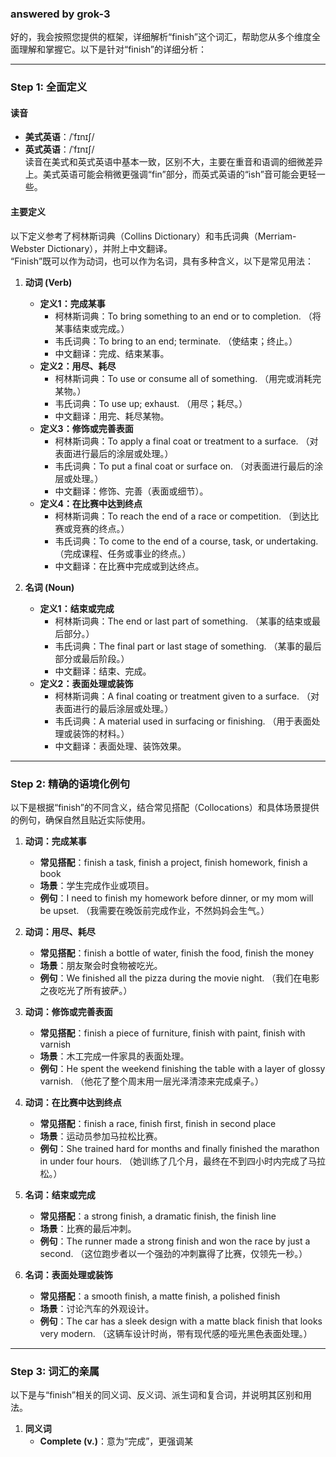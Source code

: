 ### answered by grok-3
好的，我会按照您提供的框架，详细解析“finish”这个词汇，帮助您从多个维度全面理解和掌握它。以下是针对“finish”的详细分析：

---

### Step 1: 全面定义
#### 读音
- **美式英语**：/ˈfɪnɪʃ/  
- **英式英语**：/ˈfɪnɪʃ/  
读音在美式和英式英语中基本一致，区别不大，主要在重音和语调的细微差异上。美式英语可能会稍微更强调“fin”部分，而英式英语的“ish”音可能会更轻一些。

#### 主要定义
以下定义参考了柯林斯词典（Collins Dictionary）和韦氏词典（Merriam-Webster Dictionary），并附上中文翻译。  
“Finish”既可以作为动词，也可以作为名词，具有多种含义，以下是常见用法：

1. **动词 (Verb)**  
   - **定义1：完成某事**  
     - 柯林斯词典：To bring something to an end or to completion. （将某事结束或完成。）  
     - 韦氏词典：To bring to an end; terminate. （使结束；终止。）  
     - 中文翻译：完成、结束某事。  
   - **定义2：用尽、耗尽**  
     - 柯林斯词典：To use or consume all of something. （用完或消耗完某物。）  
     - 韦氏词典：To use up; exhaust. （用尽；耗尽。）  
     - 中文翻译：用完、耗尽某物。  
   - **定义3：修饰或完善表面**  
     - 柯林斯词典：To apply a final coat or treatment to a surface. （对表面进行最后的涂层或处理。）  
     - 韦氏词典：To put a final coat or surface on. （对表面进行最后的涂层或处理。）  
     - 中文翻译：修饰、完善（表面或细节）。  
   - **定义4：在比赛中达到终点**  
     - 柯林斯词典：To reach the end of a race or competition. （到达比赛或竞赛的终点。）  
     - 韦氏词典：To come to the end of a course, task, or undertaking. （完成课程、任务或事业的终点。）  
     - 中文翻译：在比赛中完成或到达终点。

2. **名词 (Noun)**  
   - **定义1：结束或完成**  
     - 柯林斯词典：The end or last part of something. （某事的结束或最后部分。）  
     - 韦氏词典：The final part or last stage of something. （某事的最后部分或最后阶段。）  
     - 中文翻译：结束、完成。  
   - **定义2：表面处理或装饰**  
     - 柯林斯词典：A final coating or treatment given to a surface. （对表面进行的最后涂层或处理。）  
     - 韦氏词典：A material used in surfacing or finishing. （用于表面处理或装饰的材料。）  
     - 中文翻译：表面处理、装饰效果。

---

### Step 2: 精确的语境化例句
以下是根据“finish”的不同含义，结合常见搭配（Collocations）和具体场景提供的例句，确保自然且贴近实际使用。

1. **动词：完成某事**  
   - **常见搭配**：finish a task, finish a project, finish homework, finish a book  
   - **场景**：学生完成作业或项目。  
   - **例句**：I need to finish my homework before dinner, or my mom will be upset. （我需要在晚饭前完成作业，不然妈妈会生气。）  

2. **动词：用尽、耗尽**  
   - **常见搭配**：finish a bottle of water, finish the food, finish the money  
   - **场景**：朋友聚会时食物被吃光。  
   - **例句**：We finished all the pizza during the movie night. （我们在电影之夜吃光了所有披萨。）  

3. **动词：修饰或完善表面**  
   - **常见搭配**：finish a piece of furniture, finish with paint, finish with varnish  
   - **场景**：木工完成一件家具的表面处理。  
   - **例句**：He spent the weekend finishing the table with a layer of glossy varnish. （他花了整个周末用一层光泽清漆来完成桌子。）  

4. **动词：在比赛中达到终点**  
   - **常见搭配**：finish a race, finish first, finish in second place  
   - **场景**：运动员参加马拉松比赛。  
   - **例句**：She trained hard for months and finally finished the marathon in under four hours. （她训练了几个月，最终在不到四小时内完成了马拉松。）  

5. **名词：结束或完成**  
   - **常见搭配**：a strong finish, a dramatic finish, the finish line  
   - **场景**：比赛的最后冲刺。  
   - **例句**：The runner made a strong finish and won the race by just a second. （这位跑步者以一个强劲的冲刺赢得了比赛，仅领先一秒。）  

6. **名词：表面处理或装饰**  
   - **常见搭配**：a smooth finish, a matte finish, a polished finish  
   - **场景**：讨论汽车的外观设计。  
   - **例句**：The car has a sleek design with a matte black finish that looks very modern. （这辆车设计时尚，带有现代感的哑光黑色表面处理。）  

---

### Step 3: 词汇的亲属
以下是与“finish”相关的同义词、反义词、派生词和复合词，并说明其区别和用法。

1. **同义词**  
   - **Complete (v.)**：意为“完成”，更强调某  